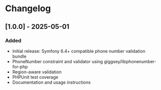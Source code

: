 # Changelog

## [1.0.0] - 2025-05-01
### Added
- Initial release: Symfony 6.4+ compatible phone number validation bundle
- PhoneNumber constraint and validator using giggsey/libphonenumber-for-php
- Region-aware validation
- PHPUnit test coverage
- Documentation and usage instructions 